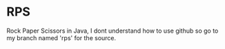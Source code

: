 # RPS
Rock Paper Scissors in Java, I dont understand how to use github so go to my branch named 'rps' for the source.
